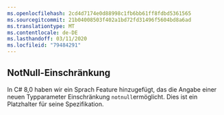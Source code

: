```yaml
---
ms.openlocfilehash: 2cd4d7174e0d88998c1fb6bb61ff8fdbd5361565
ms.sourcegitcommit: 21b04008503f402a1bd72fd31496f5604bd8a6ad
ms.translationtype: MT
ms.contentlocale: de-DE
ms.lasthandoff: 03/11/2020
ms.locfileid: "79484291"
---
```

## <a name="notnull-constraint"></a>NotNull-Einschränkung

In C# 8,0 haben wir ein Sprach Feature hinzugefügt, das die Angabe einer neuen Typparameter Einschränkung `notnull`ermöglicht. Dies ist ein Platzhalter für seine Spezifikation.
